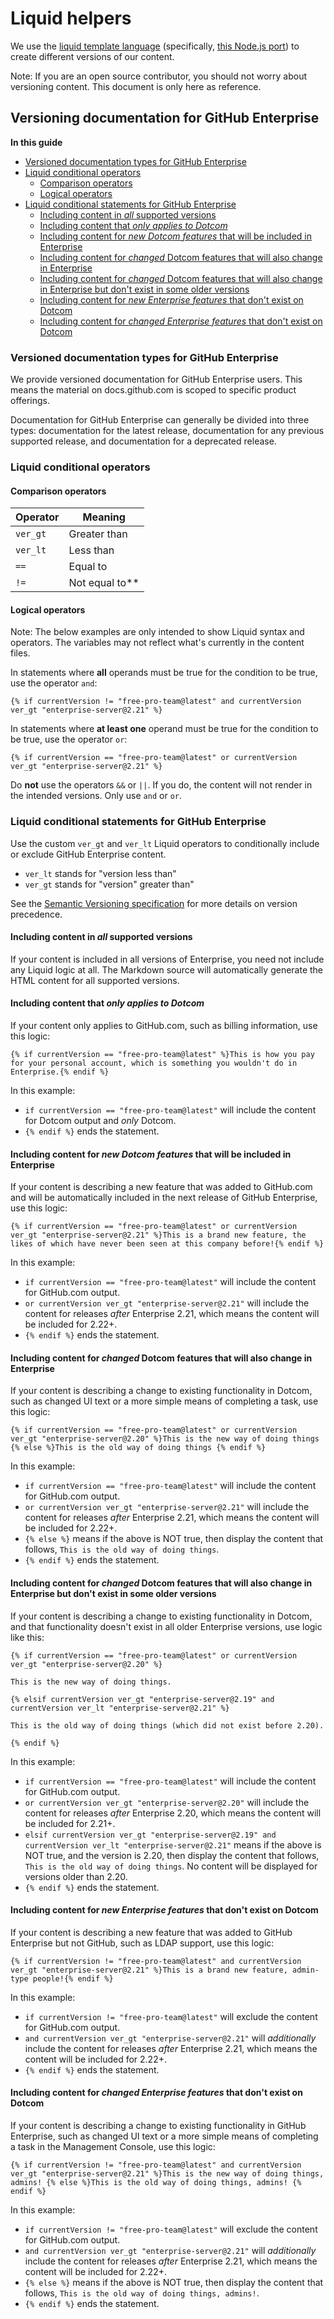 # Liquid helpers <!-- omit in toc -->

We use the [liquid template language](https://shopify.github.io/liquid/basics/introduction/) (specifically, [this Node.js port](https://github.com/docs/liquid)) to create different versions of our content.

Note: If you are an open source contributor, you should not worry about versioning content. This document is only here as reference.

## Versioning documentation for GitHub Enterprise <!-- omit in toc -->

**In this guide**
- [Versioned documentation types for GitHub Enterprise](#versioned-documentation-types-for-github-enterprise)
- [Liquid conditional operators](#liquid-conditional-operators)
  - [Comparison operators](#comparison-operators)
  - [Logical operators](#logical-operators)
- [Liquid conditional statements for GitHub Enterprise](#liquid-conditional-statements-for-github-enterprise)
  - [Including content in *all* supported versions](#including-content-in-all-supported-versions)
  - [Including content that *only applies to Dotcom*](#including-content-that-only-applies-to-dotcom)
  - [Including content for *new Dotcom features* that will be included in Enterprise](#including-content-for-new-dotcom-features-that-will-be-included-in-enterprise)
  - [Including content for *changed* Dotcom features that will also change in Enterprise](#including-content-for-changed-dotcom-features-that-will-also-change-in-enterprise)
  - [Including content for *changed* Dotcom features that will also change in Enterprise but don't exist in some older versions](#including-content-for-changed-dotcom-features-that-will-also-change-in-enterprise-but-dont-exist-in-some-older-versions)
  - [Including content for *new Enterprise features* that don't exist on Dotcom](#including-content-for-new-enterprise-features-that-dont-exist-on-dotcom)
  - [Including content for *changed Enterprise features* that don't exist on Dotcom](#including-content-for-changed-enterprise-features-that-dont-exist-on-dotcom)

### Versioned documentation types for GitHub Enterprise

We provide versioned documentation for GitHub Enterprise users. This means the material on docs.github.com is scoped to specific product offerings.

Documentation for GitHub Enterprise can generally be divided into three types: documentation for the latest release, documentation for any previous supported release, and documentation for a deprecated release.


### Liquid conditional operators

#### Comparison operators

|Operator | Meaning|
|--|--|
|`ver_gt`| Greater than|
|`ver_lt`| Less than|
|`==`| Equal to|
|`!=`| Not equal to**|

#### Logical operators

Note: The below examples are only intended to show Liquid syntax and operators. The variables may not reflect what's currently in the content files.

In statements where **all** operands must be true for the condition to be true, use the operator `and`:

```
{% if currentVersion != "free-pro-team@latest" and currentVersion ver_gt "enterprise-server@2.21" %}
```

In statements where **at least one** operand must be true for the condition to be true, use the operator `or`:

```
{% if currentVersion == "free-pro-team@latest" or currentVersion ver_gt "enterprise-server@2.21" %}
```

Do **not** use the operators `&&` or `||`. If you do, the content will not render in the intended versions. Only use `and` or `or`.

### Liquid conditional statements for GitHub Enterprise

Use the custom `ver_gt` and `ver_lt` Liquid operators to conditionally include or exclude GitHub Enterprise content.

- `ver_lt` stands for "version less than"
- `ver_gt` stands for "version" greater than"

See the [Semantic Versioning specification](https://semver.org/#spec-item-11) for more details on version precedence.

#### Including content in *all* supported versions

If your content is included in all versions of Enterprise, you need not include any Liquid logic at all. The Markdown source will automatically generate the HTML content for all supported versions.

#### Including content that *only applies to Dotcom*

If your content only applies to GitHub.com, such as billing information, use this logic:

```
{% if currentVersion == "free-pro-team@latest" %}This is how you pay for your personal account, which is something you wouldn't do in Enterprise.{% endif %}
```

In this example:
- `if currentVersion == "free-pro-team@latest"` will include the content for Dotcom output and *only* Dotcom.
- `{% endif %}` ends the statement.

#### Including content for *new Dotcom features* that will be included in Enterprise

If your content is describing a new feature that was added to GitHub.com and will be automatically included in the next release of GitHub Enterprise, use this logic:

```
{% if currentVersion == "free-pro-team@latest" or currentVersion ver_gt "enterprise-server@2.21" %}This is a brand new feature, the likes of which have never been seen at this company before!{% endif %}
```

In this example:

- `if currentVersion == "free-pro-team@latest"` will include the content for GitHub.com output.
- `or currentVersion ver_gt "enterprise-server@2.21"` will include the content for releases *after* Enterprise 2.21, which means the content will be included for 2.22+.
- `{% endif %}` ends the statement.

#### Including content for *changed* Dotcom features that will also change in Enterprise

If your content is describing a change to existing functionality in Dotcom, such as changed UI text or a more simple means of completing a task, use this logic:

```
{% if currentVersion == "free-pro-team@latest" or currentVersion ver_gt "enterprise-server@2.20" %}This is the new way of doing things {% else %}This is the old way of doing things {% endif %}
```

In this example:

- `if currentVersion == "free-pro-team@latest"` will include the content for GitHub.com output.
- `or currentVersion ver_gt "enterprise-server@2.21"` will include the content for releases *after* Enterprise 2.21, which means the content will be included for 2.22+.
- `{% else %}` means if the above is NOT true, then display the content that follows, `This is the old way of doing things`.
- `{% endif %}` ends the statement.

#### Including content for *changed* Dotcom features that will also change in Enterprise but don't exist in some older versions

If your content is describing a change to existing functionality in Dotcom, and that functionality doesn't exist in all older Enterprise versions, use logic like this:

```
{% if currentVersion == "free-pro-team@latest" or currentVersion ver_gt "enterprise-server@2.20" %}

This is the new way of doing things.

{% elsif currentVersion ver_gt "enterprise-server@2.19" and currentVersion ver_lt "enterprise-server@2.21" %}

This is the old way of doing things (which did not exist before 2.20).

{% endif %}
```

In this example:

- `if currentVersion == "free-pro-team@latest"` will include the content for GitHub.com output.
- `or currentVersion ver_gt "enterprise-server@2.20"` will include the content for releases *after* Enterprise 2.20, which means the content will be included for 2.21+.
- `elsif currentVersion ver_gt "enterprise-server@2.19" and currentVersion ver_lt "enterprise-server@2.21"` means if the above is NOT true, and the version is 2.20, then display the content that follows, `This is the old way of doing things`. No content will be displayed for versions older than 2.20.
- `{% endif %}` ends the statement.

#### Including content for *new Enterprise features* that don't exist on Dotcom

If your content is describing a new feature that was added to GitHub Enterprise but not GitHub, such as LDAP support, use this logic:

```
{% if currentVersion != "free-pro-team@latest" and currentVersion ver_gt "enterprise-server@2.21" %}This is a brand new feature, admin-type people!{% endif %}
```

In this example:

- `if currentVersion != "free-pro-team@latest"` will exclude the content for GitHub.com output.
- `and currentVersion ver_gt "enterprise-server@2.21"` will *additionally* include the content for releases *after* Enterprise 2.21, which means the content will be included for 2.22+.
- `{% endif %}` ends the statement.

#### Including content for *changed Enterprise features* that don't exist on Dotcom

If your content is describing a change to existing functionality in GitHub Enterprise, such as changed UI text or a more simple means of completing a task in the Management Console, use this logic:

```
{% if currentVersion != "free-pro-team@latest" and currentVersion ver_gt "enterprise-server@2.21" %}This is the new way of doing things, admins! {% else %}This is the old way of doing things, admins! {% endif %}
```

In this example:

- `if currentVersion != "free-pro-team@latest"` will exclude the content for GitHub.com output.
- `and currentVersion ver_gt "enterprise-server@2.21"` will *additionally* include the content for releases *after* Enterprise 2.21, which means the content will be included for 2.22+.
- `{% else %}` means if the above is NOT true, then display the content that follows, `This is the old way of doing things, admins!`.
- `{% endif %}` ends the statement.
